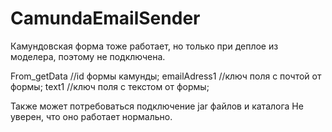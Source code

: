 # CamundaEmailSender
Камундовская форма тоже работает, но только при деплое из моделера, поэтому не подключена.

From_getData    //id формы камунды;
emailAdress1    //ключ поля с почтой от формы;
text1           //ключ поля с текстом от формы;


Также может потребоваться подключение jar файлов и каталога Не уверен, что оно работает нормально.
